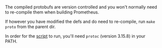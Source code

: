 The compiled protobufs are version controlled and you won't normally need to
re-compile them when building Prometheus.

If however you have modified the defs and do need to re-compile, run
`make proto` from the parent dir.

In order for the [script][] to run, you'll need `protoc` (version 3.15.8) in
your PATH.

[script]: ../scripts/genproto.sh

